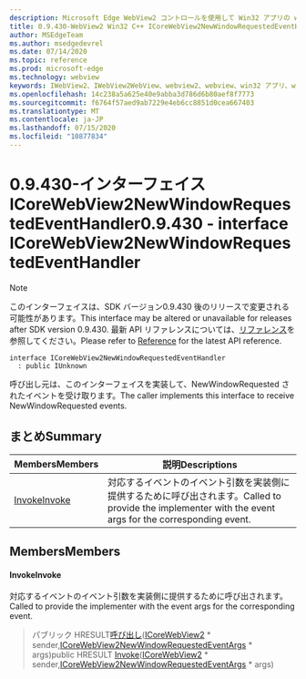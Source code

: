 ```yaml
---
description: Microsoft Edge WebView2 コントロールを使用して Win32 アプリの web コンテンツをホストする
title: 0.9.430-WebView2 Win32 C++ ICoreWebView2NewWindowRequestedEventHandler
author: MSEdgeTeam
ms.author: msedgedevrel
ms.date: 07/14/2020
ms.topic: reference
ms.prod: microsoft-edge
ms.technology: webview
keywords: IWebView2、IWebView2WebView、webview2、webview、win32 アプリ、win32、edge、ICoreWebView2、ICoreWebView2Host、browser control、edge html
ms.openlocfilehash: 14c238a5a625e40e9abba3d786d6b80aef8f7773
ms.sourcegitcommit: f6764f57aed9ab7229e4eb6cc8851d0cea667403
ms.translationtype: MT
ms.contentlocale: ja-JP
ms.lasthandoff: 07/15/2020
ms.locfileid: "10877834"
---
```

# <span data-ttu-id="680de-104">0.9.430-インターフェイス ICoreWebView2NewWindowRequestedEventHandler</span><span class="sxs-lookup"><span data-stu-id="680de-104">0.9.430 - interface ICoreWebView2NewWindowRequestedEventHandler</span></span> 

> [!NOTE]
> <span data-ttu-id="680de-105">このインターフェイスは、SDK バージョン0.9.430 後のリリースで変更される可能性があります。</span><span class="sxs-lookup"><span data-stu-id="680de-105">This interface may be altered or unavailable for releases after SDK version 0.9.430.</span></span> <span data-ttu-id="680de-106">最新 API リファレンスについては、[リファレンス](../../../webview2-api-reference.md)を参照してください。</span><span class="sxs-lookup"><span data-stu-id="680de-106">Please refer to [Reference](../../../webview2-api-reference.md) for the latest API reference.</span></span>

```
interface ICoreWebView2NewWindowRequestedEventHandler
  : public IUnknown
```

<span data-ttu-id="680de-107">呼び出し元は、このインターフェイスを実装して、NewWindowRequested されたイベントを受け取ります。</span><span class="sxs-lookup"><span data-stu-id="680de-107">The caller implements this interface to receive NewWindowRequested events.</span></span>

## <span data-ttu-id="680de-108">まとめ</span><span class="sxs-lookup"><span data-stu-id="680de-108">Summary</span></span>

 <span data-ttu-id="680de-109">Members</span><span class="sxs-lookup"><span data-stu-id="680de-109">Members</span></span>                        | <span data-ttu-id="680de-110">説明</span><span class="sxs-lookup"><span data-stu-id="680de-110">Descriptions</span></span>
--------------------------------|---------------------------------------------
[<span data-ttu-id="680de-111">Invoke</span><span class="sxs-lookup"><span data-stu-id="680de-111">Invoke</span></span>](#invoke) | <span data-ttu-id="680de-112">対応するイベントのイベント引数を実装側に提供するために呼び出されます。</span><span class="sxs-lookup"><span data-stu-id="680de-112">Called to provide the implementer with the event args for the corresponding event.</span></span>

## <span data-ttu-id="680de-113">Members</span><span class="sxs-lookup"><span data-stu-id="680de-113">Members</span></span>

#### <span data-ttu-id="680de-114">Invoke</span><span class="sxs-lookup"><span data-stu-id="680de-114">Invoke</span></span> 

<span data-ttu-id="680de-115">対応するイベントのイベント引数を実装側に提供するために呼び出されます。</span><span class="sxs-lookup"><span data-stu-id="680de-115">Called to provide the implementer with the event args for the corresponding event.</span></span>

> <span data-ttu-id="680de-116">パブリック HRESULT[呼び出し](#invoke)([ICoreWebView2](ICoreWebView2.md) \* sender,[ICoreWebView2NewWindowRequestedEventArgs](ICoreWebView2NewWindowRequestedEventArgs.md) \* args)</span><span class="sxs-lookup"><span data-stu-id="680de-116">public HRESULT [Invoke](#invoke)([ICoreWebView2](ICoreWebView2.md) \* sender,[ICoreWebView2NewWindowRequestedEventArgs](ICoreWebView2NewWindowRequestedEventArgs.md) \* args)</span></span>

